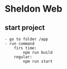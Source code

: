 # Sheldon Web

## start project
    - go to folder /app
    - run command
        firs time:
            npm run build
        regular:
            npm run start
